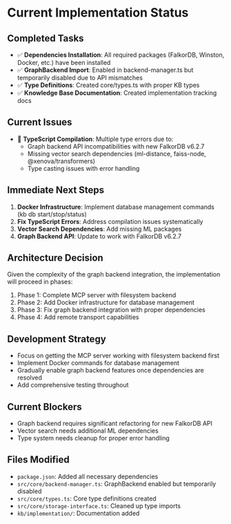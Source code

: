 # Current Implementation Status

## Completed Tasks
- ✅ **Dependencies Installation**: All required packages (FalkorDB, Winston, Docker, etc.) have been installed
- ✅ **GraphBackend Import**: Enabled in backend-manager.ts but temporarily disabled due to API mismatches
- ✅ **Type Definitions**: Created core/types.ts with proper KB types
- ✅ **Knowledge Base Documentation**: Created implementation tracking docs

## Current Issues
- 🔄 **TypeScript Compilation**: Multiple type errors due to:
  - Graph backend API incompatibilities with new FalkorDB v6.2.7
  - Missing vector search dependencies (ml-distance, faiss-node, @xenova/transformers)
  - Type casting issues with error handling

## Immediate Next Steps
1. **Docker Infrastructure**: Implement database management commands (kb db start/stop/status)
2. **Fix TypeScript Errors**: Address compilation issues systematically
3. **Vector Search Dependencies**: Add missing ML packages
4. **Graph Backend API**: Update to work with FalkorDB v6.2.7

## Architecture Decision
Given the complexity of the graph backend integration, the implementation will proceed in phases:
1. Phase 1: Complete MCP server with filesystem backend
2. Phase 2: Add Docker infrastructure for database management
3. Phase 3: Fix graph backend integration with proper dependencies
4. Phase 4: Add remote transport capabilities

## Development Strategy
- Focus on getting the MCP server working with filesystem backend first
- Implement Docker commands for database management
- Gradually enable graph backend features once dependencies are resolved
- Add comprehensive testing throughout

## Current Blockers
- Graph backend requires significant refactoring for new FalkorDB API
- Vector search needs additional ML dependencies
- Type system needs cleanup for proper error handling

## Files Modified
- `package.json`: Added all necessary dependencies
- `src/core/backend-manager.ts`: GraphBackend enabled but temporarily disabled
- `src/core/types.ts`: Core type definitions created
- `src/core/storage-interface.ts`: Cleaned up type imports
- `kb/implementation/`: Documentation added